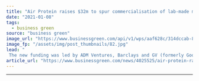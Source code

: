 ```yaml
---
title: "Air Protein raises $32m to spur commercialisation of lab-made meat"
date: "2021-01-08"
tags: 
  - business green
source: "business green"
image_url: "https://www.businessgreen.com/api/v1/wps/aaf628c/314dccab-8370-43da-ab74-2dd64b3e851e/1/Air-Protein-HI-RES-Hero-Image-185x114.jpg"
image_fp: "/assets/img/post_thumbnails/82.jpg"
lead: "
 The new funding was led by ADM Ventures, Barclays and GV (formerly Google Ventures) ..."
article_url: "https://www.businessgreen.com/news/4025525/air-protein-raises-usd32m-spur-commercialisation-lab-meat"
---
```


---
